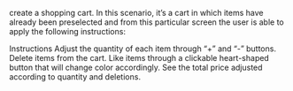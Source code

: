 create a shopping cart. In this scenario, it’s a cart in which items have already been preselected and from this particular screen the user is able to apply the following instructions:

Instructions
Adjust the quantity of each item through  “+” and “-” buttons.
Delete items from the cart.
Like items through a clickable heart-shaped button that will change color accordingly.
See the total price adjusted according to quantity and deletions.

